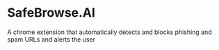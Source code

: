 # SafeBrowse.AI
A chrome extension that automatically detects and blocks phishing and spam URLs and alerts the user
